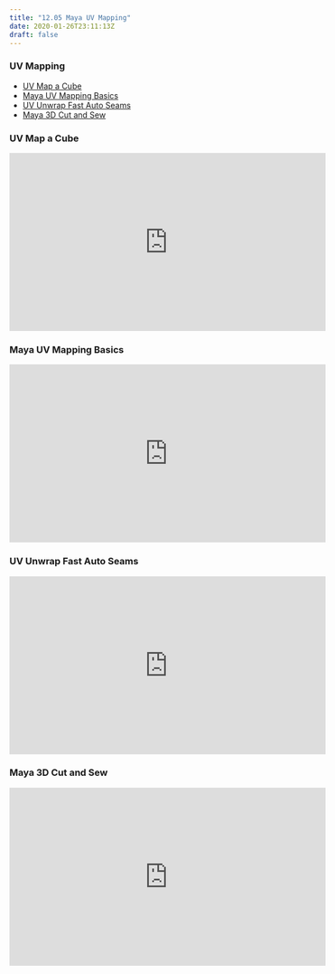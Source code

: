 ```yaml
---
title: "12.05 Maya UV Mapping"
date: 2020-01-26T23:11:13Z
draft: false
---
```


### UV Mapping

- [UV Map a Cube](https://youtu.be/BFf4L5vDR84)
- [Maya UV Mapping Basics](https://youtu.be/X0KGwPadukE)
- [UV Unwrap Fast Auto Seams](https://youtu.be/8-TMjuvzZEU)
- [Maya 3D Cut and Sew](https://youtu.be/-KhoMBOqx0g)

<div class="video-grid">

<div class="video-card">

### UV Map a Cube

<div class="iframe-16-9-container">
<iframe class="youTubeIframe" width="560" height="315" src="https://www.youtube.com/embed/BFf4L5vDR84?rel=0" title="YouTube video player" frameborder="0" allow="accelerometer; autoplay; clipboard-write; encrypted-media; gyroscope; picture-in-picture; web-share" allowfullscreen></iframe>
</div>
</div>

<div class="video-card">

### Maya UV Mapping Basics

<div class="iframe-16-9-container">
<iframe class="youTubeIframe" width="560" height="315" src="https://www.youtube.com/embed/X0KGwPadukE?rel=0" title="YouTube video player" frameborder="0" allow="accelerometer; autoplay; clipboard-write; encrypted-media; gyroscope; picture-in-picture; web-share" allowfullscreen></iframe>
</div>
</div>

<div class="video-card">

### UV Unwrap Fast Auto Seams

<div class="iframe-16-9-container">
<iframe class="youTubeIframe"  width="560" height="315" src="https://www.youtube.com/embed/8-TMjuvzZEU?rel=0" title="YouTube video player" frameborder="0" allow="accelerometer; autoplay; clipboard-write; encrypted-media; gyroscope; picture-in-picture; web-share" allowfullscreen></iframe>
</div>
</div>

<div class="video-card">

### Maya 3D Cut and Sew

<div class="iframe-16-9-container">
<iframe class="youTubeIframe" width="560" height="315" src="https://www.youtube.com/embed/-KhoMBOqx0g?rel=0" title="YouTube video player" frameborder="0" allow="accelerometer; autoplay; clipboard-write; encrypted-media; gyroscope; picture-in-picture; web-share" allowfullscreen></iframe>
</div>
</div>

</div>
